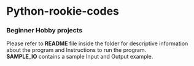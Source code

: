 # Python-rookie-codes
### Beginner Hobby projects

Please refer to **README** file inside the folder for descriptive information about the program and Instructions to run the program. <br/>
**SAMPLE_IO** contains a sample Input and Output example.  
